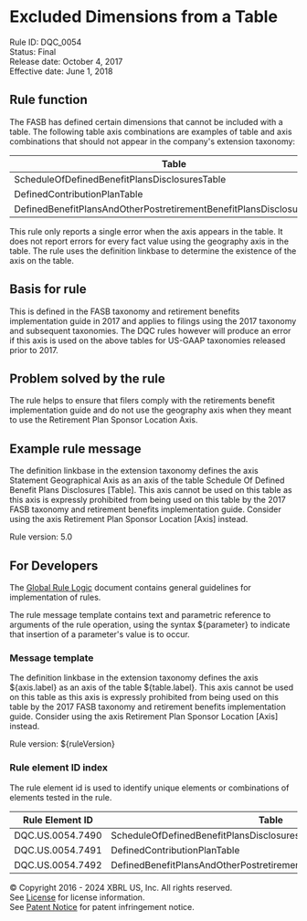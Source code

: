 # Excluded Dimensions from a Table
Rule ID: DQC_0054  
Status:  Final  
Release date: October 4, 2017  
Effective date: June 1, 2018  

## Rule function

The FASB has defined certain dimensions that cannot be included with a table. The following table axis combinations are examples of table and axis combinations that should not appear in the company's extension taxonomy:

| Table | Axis |
| --- | --- |
| ScheduleOfDefinedBenefitPlansDisclosuresTable | StatementGeographicalAxis |
| DefinedContributionPlanTable | StatementGeographicalAxis |
| DefinedBenefitPlansAndOtherPostretirementBenefitPlansDisclosuresTable | StatementGeographicalAxis |

This rule only reports a single error when the axis appears in the table. It does not report errors for every fact value using the geography axis in the table. The rule uses the definition linkbase to determine the existence of the axis on the table.  

## Basis for rule  

This is defined in the FASB taxonomy and retirement benefits implementation guide in 2017 and applies to filings using the 2017 taxonomy and subsequent taxonomies. The DQC rules however will produce an error if this axis is used on the above tables for US-GAAP taxonomies released prior to 2017.  

## Problem solved by the rule

The rule helps to ensure that filers comply with the retirements benefit implementation guide and do not use the geography axis when they meant to use the Retirement Plan Sponsor Location Axis.  

## Example rule message

The definition linkbase in the extension taxonomy defines the axis Statement Geographical Axis as an axis of the table Schedule Of Defined Benefit Plans Disclosures [Table]. This axis cannot be used on this table as this axis is expressly prohibited from being used on this table by the 2017 FASB taxonomy and retirement benefits implementation guide. Consider using the axis Retirement Plan Sponsor Location [Axis] instead.  
  
Rule version: 5.0

## For Developers

The [Global Rule Logic](https://xbrl.us/dqc_0001) document contains general guidelines for implementation of rules.  

The rule message template contains text and parametric reference to arguments of the rule operation, using the syntax ${parameter} to indicate that insertion of a parameter's value is to occur.  

### Message template

The definition linkbase in the extension taxonomy defines the axis ${axis.label} as an axis of the table ${table.label}. This axis cannot be used on this table as this axis is expressly prohibited from being used on this table by the 2017 FASB taxonomy and retirement benefits implementation guide. Consider using the axis Retirement Plan Sponsor Location [Axis] instead.  
  
Rule version: ${ruleVersion}

### Rule element ID index

The rule element id is used to identify unique elements or combinations of elements tested in the rule. 

| Rule Element ID | Table | Axis |
| --- | --- | --- |
| DQC.US.0054.7490 | ScheduleOfDefinedBenefitPlansDisclosuresTable | StatementGeographicalAxis |
| DQC.US.0054.7491 | DefinedContributionPlanTable | StatementGeographicalAxis |
| DQC.US.0054.7492 | DefinedBenefitPlansAndOtherPostretirementBenefitPlansDisclosuresTable | StatementGeographicalAxis |

© Copyright 2016 - 2024 XBRL US, Inc. All rights reserved.   
See [License](https://xbrl.us/dqc-license) for license information.  
See [Patent Notice](https://xbrl.us/dqc-patent) for patent infringement notice.  
